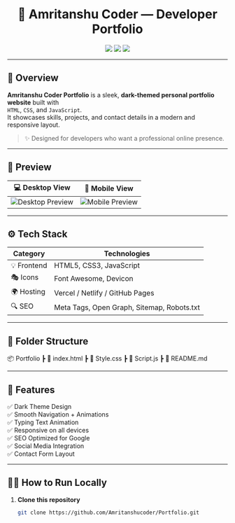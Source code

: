 <h1 align="center">🌙 Amritanshu Coder — Developer Portfolio</h1>

<p align="center">
  <a href="https://amritanshucoder.vercel.app"><img src="https://img.shields.io/badge/Live%20Demo-Portfolio-blueviolet?style=for-the-badge&logo=vercel"></a>
  <a href="https://github.com/Amritanshucoder/Portfolio/stargazers"><img src="https://img.shields.io/github/stars/Amritanshucoder/Portfolio?style=for-the-badge&color=yellow"></a>
  <a href="https://github.com/Amritanshucoder/Portfolio"><img src="https://img.shields.io/github/repo-size/Amritanshucoder/Portfolio?style=for-the-badge&color=success"></a>
</p>

---

## 🖤 Overview

**Amritanshu Coder Portfolio** is a sleek, **dark-themed personal portfolio website** built with  
`HTML`, `CSS`, and `JavaScript`.  
It showcases skills, projects, and contact details in a modern and responsive layout.

> ✨ Designed for developers who want a professional online presence.

---

## 🎨 Preview

| 💻 Desktop View | 📱 Mobile View |
|-----------------|----------------|
| ![Desktop Preview](https://yourdomain.com/desktop-preview.png) | ![Mobile Preview](https://yourdomain.com/mobile-preview.png) |

---

## ⚙️ Tech Stack

| Category | Technologies |
|-----------|--------------|
| 💡 Frontend | HTML5, CSS3, JavaScript |
| 🎭 Icons | Font Awesome, Devicon |
| 🌍 Hosting | Vercel / Netlify / GitHub Pages |
| 🔍 SEO | Meta Tags, Open Graph, Sitemap, Robots.txt |

---

## 🧱 Folder Structure

📦 Portfolio
┣ 📜 index.html
┣ 📜 Style.css
┣ 📜 Script.js
┣ 📜 README.md


---

## 🚀 Features

✅ Dark Theme Design  
✅ Smooth Navigation + Animations  
✅ Typing Text Animation  
✅ Responsive on all devices  
✅ SEO Optimized for Google  
✅ Social Media Integration  
✅ Contact Form Layout  

---

## 🧑‍💻 How to Run Locally

1. **Clone this repository**
   ```bash
   git clone https://github.com/Amritanshucoder/Portfolio.git


